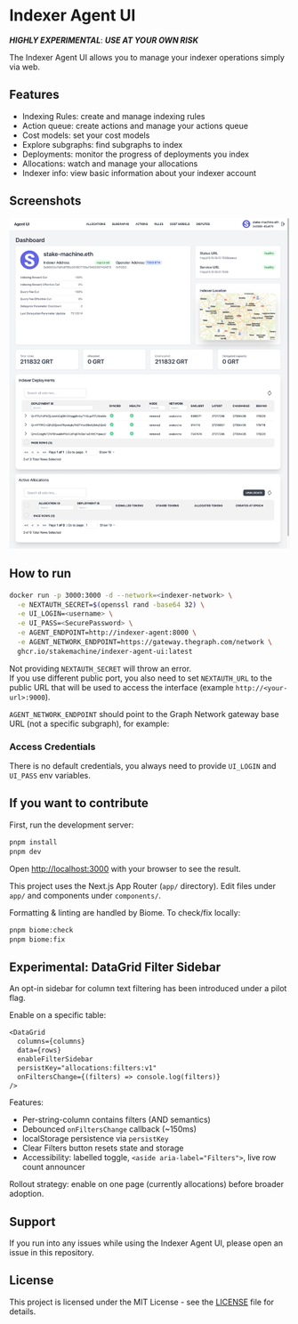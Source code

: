 # Indexer Agent UI

**_HIGHLY EXPERIMENTAL_**: **_USE AT YOUR OWN RISK_**

The Indexer Agent UI allows you to manage your indexer operations simply via web.

## Features

- Indexing Rules: create and manage indexing rules
- Action queue: create actions and manage your actions queue
- Cost models: set your cost models
- Explore subgraphs: find subgraphs to index
- Deployments: monitor the progress of deployments you index
- Allocations: watch and manage your allocations
- Indexer info: view basic information about your indexer account

## Screenshots

![Dashboard](screenshots/dashboard.jpeg)

## How to run

```bash
docker run -p 3000:3000 -d --network=<indexer-network> \
  -e NEXTAUTH_SECRET=$(openssl rand -base64 32) \
  -e UI_LOGIN=<username> \
  -e UI_PASS=<SecurePassword> \
  -e AGENT_ENDPOINT=http://indexer-agent:8000 \
  -e AGENT_NETWORK_ENDPOINT=https://gateway.thegraph.com/network \
  ghcr.io/stakemachine/indexer-agent-ui:latest
```

Not providing `NEXTAUTH_SECRET` will throw an error.  
If you use different public port, you also need to set `NEXTAUTH_URL` to the public URL that will be used to access the interface (example `http://<your-url>:9000`).

`AGENT_NETWORK_ENDPOINT` should point to the Graph Network gateway base URL (not a specific subgraph), for example:


### Access Credentials

There is no default credentials, you always need to provide `UI_LOGIN` and `UI_PASS` env variables.

## If you want to contribute

First, run the development server:

```bash
pnpm install
pnpm dev
```

Open [http://localhost:3000](http://localhost:3000) with your browser to see the result.

This project uses the Next.js App Router (`app/` directory). Edit files under `app/` and components under `components/`.

Formatting & linting are handled by Biome. To check/fix locally:

```bash
pnpm biome:check
pnpm biome:fix
```

## Experimental: DataGrid Filter Sidebar

An opt-in sidebar for column text filtering has been introduced under a pilot flag.

Enable on a specific table:

```tsx
<DataGrid
  columns={columns}
  data={rows}
  enableFilterSidebar
  persistKey="allocations:filters:v1"
  onFiltersChange={(filters) => console.log(filters)}
/>
```

Features:
- Per-string-column contains filters (AND semantics)
- Debounced `onFiltersChange` callback (~150ms)
- localStorage persistence via `persistKey`
- Clear Filters button resets state and storage
- Accessibility: labelled toggle, `<aside aria-label="Filters">`, live row count announcer

Rollout strategy: enable on one page (currently allocations) before broader adoption.
## Support

If you run into any issues while using the Indexer Agent UI, please open an issue in this repository.

## License

This project is licensed under the MIT License - see the [LICENSE](LICENSE) file for details.
